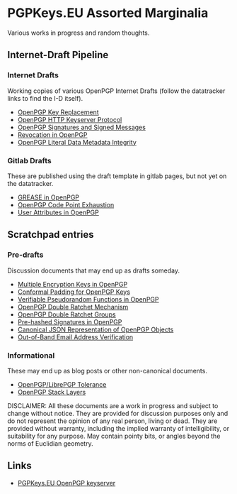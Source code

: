 PGPKeys.EU Assorted Marginalia
==============================

Various works in progress and random thoughts.

Internet-Draft Pipeline
-----------------------

### Internet Drafts

Working copies of various OpenPGP Internet Drafts (follow the datatracker links to find the I-D itself). 

* [OpenPGP Key Replacement](https://andrewgdotcom.gitlab.io/openpgp-replacementkey)
* [OpenPGP HTTP Keyserver Protocol](https://andrewgdotcom.gitlab.io/draft-gallagher-openpgp-hkp)
* [OpenPGP Signatures and Signed Messages](https://andrewgdotcom.gitlab.io/openpgp-signatures)
* [Revocation in OpenPGP](https://dkg.gitlab.io/openpgp-revocation)
* [OpenPGP Literal Data Metadata Integrity](https://andrewgdotcom.gitlab.io/draft-gallagher-openpgp-literal-metadata)

### Gitlab Drafts

These are published using the draft template in gitlab pages, but not yet on the datatracker.

* [GREASE in OpenPGP](https://andrewgdotcom.gitlab.io/openpgp-grease)
* [OpenPGP Code Point Exhaustion](https://andrewgdotcom.gitlab.io/openpgp-code-point-exhaustion)
* [User Attributes in OpenPGP](https://andrewgdotcom.gitlab.io/openpgp-user-attributes)

Scratchpad entries
------------------

### Pre-drafts

Discussion documents that may end up as drafts someday.

* [Multiple Encryption Keys in OpenPGP](encryption.html)
* [Conformal Padding for OpenPGP Keys](padding.html)
* [Verifiable Pseudorandom Functions in OpenPGP](vrf.html)
* [OpenPGP Double Ratchet Mechanism](ratchet.html)
* [OpenPGP Double Ratchet Groups](ratchet-groups.html)
* [Pre-hashed Signatures in OpenPGP](prehash.html)
* [Canonical JSON Representation of OpenPGP Objects](json.html)
* [Out-of-Band Email Address Verification](oob-verification.html)

### Informational

These may end up as blog posts or other non-canonical documents.

* [OpenPGP/LibrePGP Tolerance](tolerance.html)
* [OpenPGP Stack Layers](stack-layers.html)

DISCLAIMER: All these documents are a work in progress and subject to change without notice.
They are provided for discussion purposes only and do not represent the opinion of any real person, living or dead.
They are provided without warranty, including the implied warranty of intelligibility, or suitability for any purpose.
May contain pointy bits, or angles beyond the norms of Euclidian geometry.

Links
-----

* [PGPKeys.EU OpenPGP keyserver](https://pgpkeys.eu/)
